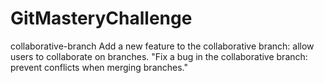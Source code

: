 # GitMasteryChallenge
collaborative-branch
Add a new feature to the collaborative branch: allow users to collaborate on branches.
"Fix a bug in the collaborative branch: prevent conflicts when merging branches."
